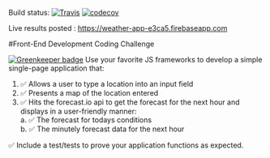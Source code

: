 Build status: [![Travis](https://img.shields.io/travis/joefraley/weather-app.svg)](https://travis-ci.org/joefraley/weather-app)
[![codecov](https://codecov.io/gh/joefraley/weather-app/branch/master/graph/badge.svg)](https://codecov.io/gh/joefraley/weather-app)


Live results posted : https://weather-app-e3ca5.firebaseapp.com

#Front-End Development Coding Challenge

[![Greenkeeper badge](https://badges.greenkeeper.io/joefraley/weather-app.svg)](https://greenkeeper.io/)
Use your favorite JS frameworks to develop a simple single-page application that:

1. ✅ Allows a user to type a location into an input field
2. ✅ Presents a map of the location entered
3. ✅ Hits the forecast.io api to get the forecast for the next hour and displays in a user-friendly manner:  
    a. ✅ The forecast for todays conditions  
    b. ✅ The minutely forecast data for the next hour  

✅ Include a test/tests to prove your application functions as expected.
